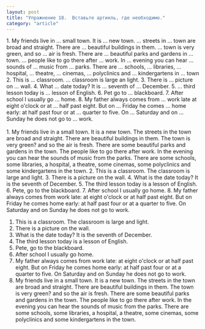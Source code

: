 ```yaml
---
layout: post
title: "Упражнение 18.  Вставьте артикль, где необходимо."
category: "article"
---
```

<section class="question">
1. My friends live in ... small town. It is ... new town. ... streets in ... town are broad and straight. There are ... beautiful buildings in them. ... town is very green, and so ... air is fresh. There are ... beautiful parks and gardens in ... town. ... people like to go there after ... work. In ... evening you can hear ... sounds of ... music from ... parks. There are ... schools, ... libraries, ... hospital, ... theatre, ... cinemas, ... polyclinics and ... kindergartens in ... town 2. This is ... classroom. ... classroom is large an light. 3. There is ... picture on ... wall. 4. What ... date today? It is ... seventh of ... December. 5. ... third lesson today is ... lesson of English. 6. Pet go to ... blackboard. 7. After school I usually go ... home. 8. My father always comes from ... work late at eight o'clock or at ... half past eight. But on ... Friday he comes ... home early: at half past four or at ... quarter to five. On ... Saturday and on ... Sunday he does not go to ... work.<br><br>
</section>

<section class="answer">
1. My friends live in a small town. It is a new town. The streets in the town are broad and straight. There are beautiful buildings in them. The town is very green? and so the air is fresh. There are some beautiful parks and gardens in the town. The people like to go there after work. In the evening you can hear the sounds of music from the parks. There are some schools, some libraries, a hospital, a theatre, some cinemas, some polyclinics and some kindergartens in the town. 2. This is a classroom. The classroom is large and light. 3. There is a picture on the wall. 4. What is the date today? It is the seventh of December. 5. The third lesson today is a lesson of English. 6. Pete, go to the blackboard. 7. After school I usually go home. 8. My father always comes from work late: at eight o'clock or at half past eight. But on Friday he comes home early: at half past four or at a quarter to five. On Saturday and on Sunday he does not go to work.

1. This is a classroom. The classroom is large and light. 
2. There is a picture on the wall. 
3. What is the date today? It is the seventh of December. 
4. The third lesson today is a lesson of English. 
5. Pete, go to the blackboard. 
6. After school I usually go home. 
7. My father always comes from work late: at eight o'clock or at half past eight. But on Friday he comes home early: at half past four or at a quarter to five. On Saturday and on Sunday he does not go to work.
8. My friends live in a small town. It is a new town. The streets in the town are broad and straight. There are beautiful buildings in them. The town is very green? and so the air is fresh. There are some beautiful parks and gardens in the town. The people like to go there after work. In the evening you can hear the sounds of music from the parks. There are some schools, some libraries, a hospital, a theatre, some cinemas, some polyclinics and some kindergartens in the town.
</section>